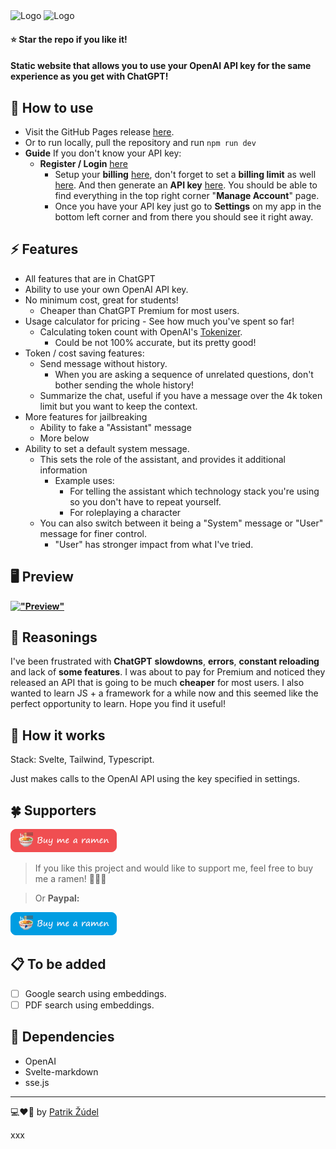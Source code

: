 <img src="https://raw.githubusercontent.com/patrikzudel/PatrikZeros-ChatGPT-API-UI/main/LogoLight.png?sanitize=true#gh-dark-mode-only" alt="Logo">
<img src="https://raw.githubusercontent.com/patrikzudel/PatrikZeros-ChatGPT-API-UI/main/LogoDark.png?sanitize=true#gh-light-mode-only" alt="Logo">

#### ⭐️ Star the repo if you like it!
#### Static website that allows you to use your OpenAI API key for the same experience as you get with ChatGPT!

  ## 📖 How to use
  - Visit the GitHub Pages release [here](https://chat.patrikzudel.me/).
  - Or to run locally, pull the repository and run ```npm run dev```
  - **Guide** If you don't know your API key:
    - **Register / Login** [here](https://platform.openai.com/account/api-keys)
      - Setup your **billing** [here](https://platform.openai.com/account/billing/overview), don't forget to set a **billing limit** as well [here](https://platform.openai.com/account/billing/limits). And then generate an **API key** [here](https://platform.openai.com/account/api-keys). You should be able to find  everything in the top right corner "**Manage Account**" page.
      - Once you have your API key just go to **Settings** on my app in the bottom left corner and from there you should see it right away.



## ⚡ Features
- All features that are in ChatGPT
- Ability to use your own OpenAI API key.
- No minimum cost, great for students!
  - Cheaper than ChatGPT Premium for most users.
- Usage calculator for pricing - See how much you've spent so far!
  - Calculating token count with OpenAI's [Tokenizer](https://platform.openai.com/tokenizer).
    - Could be not 100% accurate, but its pretty good!
- Token / cost saving features:
  - Send message without history. 
    - When you are asking a sequence of unrelated questions, don't bother sending the whole history!
  - Summarize the chat, useful if you have a message over the 4k token limit but you want to keep the context.
- More features for jailbreaking
  - Ability to fake a "Assistant" message
  - More below
- Ability to set a default system message. 
  - This sets the role of the assistant, and provides it additional information
    - Example uses:
      - For telling the assistant which technology stack you're using so you don't have to repeat yourself.
      - For roleplaying a character
  - You can also switch between it being a "System" message or "User" message for finer control.
    - "User" has stronger impact from what I've tried.
    
## 🖥️ Preview
**[!["Preview"](https://raw.githubusercontent.com/patrikzudel/PatrikZeros-ChatGPT-API-UI/main/Preview.png)](https://chat.patrikzudel.me/)**

## 💬 Reasonings
  I've been frustrated with **ChatGPT** **slowdowns**, **errors**, **constant reloading** and lack of **some features**. I was about to pay for Premium and noticed they released an API that is going to be much **cheaper** for most users. I also wanted to learn JS + a framework for a while now and this seemed like the perfect opportunity to learn. Hope you find it useful!

## 📖 How it works

Stack: Svelte, Tailwind, Typescript.

Just makes calls to the OpenAI API using the key specified in settings.

## 🍀 Supporters

**[!["Buy Me A Ramen"](https://raw.githubusercontent.com/patrikzudel/patrikzudel/main/ramen.png)](https://www.buymeacoffee.com/patrikzero)**

> If you like this project and would like to support me, feel free to buy me a ramen! 🍜🍜🍜

> Or **Paypal:**

**[!["Buy Me A Ramen"](https://raw.githubusercontent.com/patrikzudel/patrikzudel/main/ramenpaypal.png)](https://ko-fi.com/patrikzudel)**

  ## 📋 To be added

  - [ ] Google search using embeddings.
  - [ ] PDF search using embeddings.

## 📃 Dependencies
- OpenAI
- Svelte-markdown 
- sse.js

---

💻❤🍲 by [Patrik Žúdel](https://twitter.com/PatrikZero)

xxx

